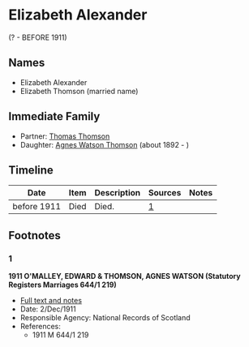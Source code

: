 ﻿---
layout: person
subject_key: i86375908
permalink: /people/i86375908
---

# Elizabeth Alexander
(? - BEFORE 1911)

## Names

* Elizabeth Alexander
* Elizabeth Thomson (married name)

## Immediate Family

* Partner: [Thomas Thomson](./@28828844@-thomas-thomson-b-d.md)
* Daughter: [Agnes Watson Thomson](./@96590245@-agnes-watson-thomson-b1892-d.md) (about 1892 - )

## Timeline

Date | Item | Description | Sources | Notes
---|---|---|---|---
before 1911 | Died | Died. | [1](#1) | 

## Footnotes

### 1

**1911 O'MALLEY, EDWARD & THOMSON, AGNES WATSON (Statutory Registers Marriages 644/1 219)**

* [Full text and notes](../sources/@82949924@-1911-o'malley,-edward-&-thomson,-agnes-watson-statutory-registers-marriages-644-1-219-.md)
* Date: 2/Dec/1911
* Responsible Agency: National Records of Scotland
* References: 
  * 1911 M 644/1 219

